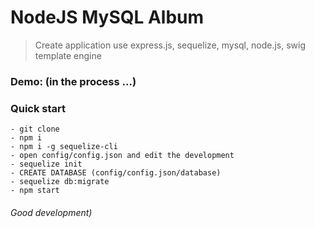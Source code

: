 # NodeJS MySQL Album

> Create application use express.js, sequelize, mysql, node.js, swig template engine

### Demo: (in the process ...)

### Quick start

```
- git clone
- npm i
- npm i -g sequelize-cli
- open config/config.json and edit the development
- sequelize init
- CREATE DATABASE (config/config.json/database)
- sequelize db:migrate
- npm start
```

###### Good development)
